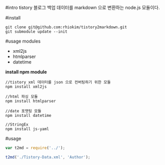 #intro
tistory 블로그 백업 데이터를 markdown 으로 변환하는 node.js 모듈이다.

#install

```
git clone git@github.com:rhiokim/tistory2markdown.git
git submodule update --init
```

#usage modules
* xml2js
* htmlparser
* datetime

**install npm module**

```
//tistory xml 데이터를 json 으로 컨버팅하기 위한 모듈
npm install xml2js

//html 파싱 모듈
npm install htmlparser

//date 포맷팅 모듈
npm install datetime

//StringEx
npm install js-yaml
```


#usage

```js
var t2md = require('../');

t2md('./Tistory-Data.xml', 'Author');
```
